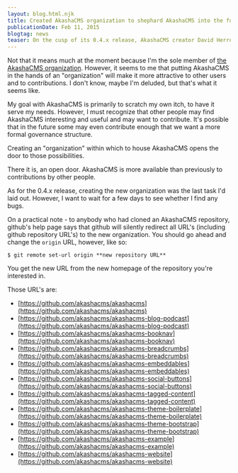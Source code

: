 ```yaml
---
layout: blog.html.njk
title: Created AkashaCMS organization to shephard AkashaCMS into the future
publicationDate: Feb 11, 2015
blogtag: news
teaser: On the cusp of its 0.4.x release, AkashaCMS creator David Herron announces the ownership transfer of AkashaCMS to the new AkashaCMS organization.
---
```


Not that it means much at the moment because I'm the sole member of [the AkashaCMS organization](https://github.com/akashacms).  However, it seems to me that putting AkashaCMS in the hands of an "organization" will make it more attractive to other users and to contributions.  I don't know, maybe I'm deluded, but that's what it seems like.

My goal with AkashaCMS is primarily to scratch my own itch, to have it serve my needs.  However, I must recognize that other people may find AkashaCMS interesting and useful and may want to contribute.  It's possible that in the future some may even contribute enough that we want a more formal governance structure.

Creating an "organization" within which to house AkashaCMS opens the door to those possibilities.

There it is, an open door.  AkashaCMS is more available than previously to contributions by other people.

As for the 0.4.x release, creating the new organization was the last task I'd laid out.  However, I want to wait for a few days to see whether I find any bugs.

On a practical note - to anybody who had cloned an AkashaCMS repository, github's help page says that github will silently redirect all URL's (including github repository URL's) to the new organization.  You should go ahead and change the `origin` URL, however, like so:

    $ git remote set-url origin **new repository URL**

You get the new URL from the new homepage of the repository you're interested in.

Those URL's are:

* [https://github.com/akashacms/akashacms](https://github.com/akashacms/akashacms)
* [https://github.com/akashacms/akashacms-blog-podcast](https://github.com/akashacms/akashacms-blog-podcast)
* [https://github.com/akashacms/akashacms-booknav](https://github.com/akashacms/akashacms-booknav)
* [https://github.com/akashacms/akashacms-breadcrumbs](https://github.com/akashacms/akashacms-breadcrumbs)
* [https://github.com/akashacms/akashacms-embeddables](https://github.com/akashacms/akashacms-embeddables)
* [https://github.com/akashacms/akashacms-social-buttons](https://github.com/akashacms/akashacms-social-buttons)
* [https://github.com/akashacms/akashacms-tagged-content](https://github.com/akashacms/akashacms-tagged-content)
* [https://github.com/akashacms/akashacms-theme-boilerplate](https://github.com/akashacms/akashacms-theme-boilerplate)
* [https://github.com/akashacms/akashacms-theme-bootstrap](https://github.com/akashacms/akashacms-theme-bootstrap)
* [https://github.com/akashacms/akashacms-example](https://github.com/akashacms/akashacms-example)
* [https://github.com/akashacms/akashacms-website](https://github.com/akashacms/akashacms-website)
